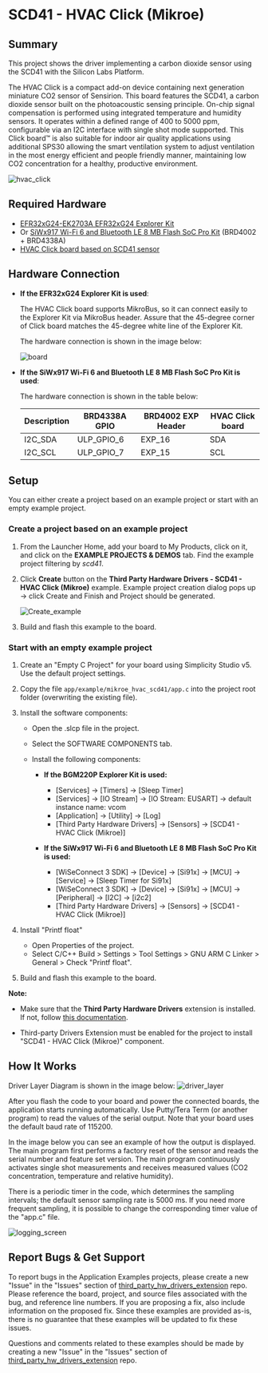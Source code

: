# SCD41 - HVAC Click (Mikroe) #

## Summary ##

This project shows the driver implementing a carbon dioxide sensor using the SCD41 with the Silicon Labs Platform.

The HVAC Click is a compact add-on device containing next generation miniature CO2 sensor of Sensirion. This board features the SCD41, a carbon dioxide sensor built on the photoacoustic sensing principle. On-chip signal compensation is performed using integrated temperature and humidity sensors. It operates within a defined range of 400 to 5000 ppm, configurable via an I2C interface with single shot mode supported. This Click board™ is also suitable for indoor air quality applications using additional SPS30 allowing the smart ventilation system to adjust ventilation in the most energy efficient and people friendly manner, maintaining low CO2 concentration for a healthy, productive environment.

![hvac_click](image/hvac_click.png)

## Required Hardware ##

- [EFR32xG24-EK2703A EFR32xG24 Explorer Kit](https://www.silabs.com/development-tools/wireless/efr32xg24-explorer-kit?tab=overview)
- Or [SiWx917 Wi-Fi 6 and Bluetooth LE 8 MB Flash SoC Pro Kit](https://www.silabs.com/development-tools/wireless/wi-fi/siwx917-pk6031a-wifi-6-bluetooth-le-soc-pro-kit) (BRD4002 + BRD4338A)
- [HVAC Click board based on SCD41 sensor](https://www.mikroe.com/hvac-click)

## Hardware Connection ##

- **If the EFR32xG24 Explorer Kit is used**:

  The HVAC Click board supports MikroBus, so it can connect easily to the Explorer Kit via MikroBus header. Assure that the 45-degree corner of Click board matches the 45-degree white line of the Explorer Kit.

  The hardware connection is shown in the image below:

  ![board](image/hardware_connection.png)

- **If the SiWx917 Wi-Fi 6 and Bluetooth LE 8 MB Flash SoC Pro Kit is used**:

  The hardware connection is shown in the table below:

  | Description  | BRD4338A GPIO | BRD4002 EXP Header | HVAC Click board   |
  | -------------| ------------- | ------------------ | ------------------ |
  | I2C_SDA      | ULP_GPIO_6    | EXP_16             | SDA                |
  | I2C_SCL      | ULP_GPIO_7    | EXP_15             | SCL                |

## Setup ##

You can either create a project based on an example project or start with an empty example project.

### Create a project based on an example project ###

1. From the Launcher Home, add your board to My Products, click on it, and click on the **EXAMPLE PROJECTS & DEMOS** tab. Find the example project filtering by *scd41*.

2. Click **Create** button on the **Third Party Hardware Drivers - SCD41 - HVAC Click (Mikroe)** example. Example project creation dialog pops up -> click Create and Finish and Project should be generated.

   ![Create_example](image/create_example.png)

3. Build and flash this example to the board.

### Start with an empty example project ###

1. Create an "Empty C Project" for your board using Simplicity Studio v5. Use the default project settings.

2. Copy the file `app/example/mikroe_hvac_scd41/app.c` into the project root folder (overwriting the existing file).

3. Install the software components:

    - Open the .slcp file in the project.

    - Select the SOFTWARE COMPONENTS tab.

    - Install the following components:

        - **If the BGM220P Explorer Kit is used:**
          - [Services] → [Timers] → [Sleep Timer]
          - [Services] → [IO Stream] → [IO Stream: EUSART] → default instance name: vcom
          - [Application] → [Utility] → [Log]
          - [Third Party Hardware Drivers] → [Sensors] → [SCD41 - HVAC Click (Mikroe)]

        - **If the SiWx917 Wi-Fi 6 and Bluetooth LE 8 MB Flash SoC Pro Kit is used:**
          - [WiSeConnect 3 SDK] → [Device] → [Si91x] → [MCU] → [Service] → [Sleep Timer for Si91x]
          - [WiSeConnect 3 SDK] → [Device] → [Si91x] → [MCU] → [Peripheral] → [I2C] → [i2c2]
          - [Third Party Hardware Drivers] → [Sensors] → [SCD41 - HVAC Click (Mikroe)]

4. Install "Printf float"

   - Open Properties of the project.
   - Select C/C++ Build > Settings > Tool Settings > GNU ARM C Linker > General > Check "Printf float".

5. Build and flash this example to the board.

**Note:**

- Make sure that the **Third Party Hardware Drivers** extension is installed. If not, follow [this documentation](https://github.com/SiliconLabs/third_party_hw_drivers_extension/blob/master/README.md#how-to-add-to-simplicity-studio-ide).

- Third-party Drivers Extension must be enabled for the project to install "SCD41 - HVAC Click (Mikroe)" component.

## How It Works ##

Driver Layer Diagram is shown in the image below:
![driver_layer](image/driver_layer.png)

After you flash the code to your board and power the connected boards, the application starts running automatically. Use Putty/Tera Term (or another program) to read the values of the serial output. Note that your board uses the default baud rate of 115200.

In the image below you can see an example of how the output is displayed. The main program first performs a factory reset of the sensor and reads the serial number and feature set version. The main program continuously activates single shot measurements and receives measured values ​​(CO2 concentration, temperature and relative humidity).

There is a periodic timer in the code, which determines the sampling intervals; the default sensor sampling rate is 5000 ms. If you need more frequent sampling, it is possible to change the corresponding timer value of the "app.c" file.

![logging_screen](image/log.png)

## Report Bugs & Get Support ##

To report bugs in the Application Examples projects, please create a new "Issue" in the "Issues" section of [third_party_hw_drivers_extension](https://github.com/SiliconLabs/third_party_hw_drivers_extension) repo. Please reference the board, project, and source files associated with the bug, and reference line numbers. If you are proposing a fix, also include information on the proposed fix. Since these examples are provided as-is, there is no guarantee that these examples will be updated to fix these issues.

Questions and comments related to these examples should be made by creating a new "Issue" in the "Issues" section of [third_party_hw_drivers_extension](https://github.com/SiliconLabs/third_party_hw_drivers_extension) repo.
